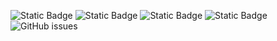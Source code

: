![Static Badge](https://img.shields.io/badge/blacklists-60-000000) ![Static Badge](https://img.shields.io/badge/blacklisted-2891301-cc0000) ![Static Badge](https://img.shields.io/badge/whitelisted-2243-00CC00) ![Static Badge](https://img.shields.io/badge/streaming_blacklist-28107-000000) ![GitHub issues](https://img.shields.io/github/issues/fabriziosalmi/blacklists)
